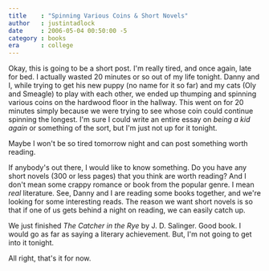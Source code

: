 ```yaml
---
title    : "Spinning Various Coins & Short Novels"
author   : justintadlock
date     : 2006-05-04 00:50:00 -5
category : books
era      : college
---
```


Okay, this is going to be a short post.  I'm really tired, and once again, late for bed.  I actually wasted 20 minutes or so out of my life tonight.  Danny and I, while trying to get his new puppy (no name for it so far) and my cats (Oly and Smeagle) to play with each other, we ended up thumping and spinning various coins on the hardwood floor in the hallway.  This went on for 20 minutes simply because we were trying to see whose coin could continue spinning the longest.  I'm sure I could write an entire essay on <i> being a kid again</i> or something of the sort, but I'm just not up for it tonight.

Maybe I won't be so tired tomorrow night and can post something worth reading.

If anybody's out there, I would like to know something.  Do you have any short novels (300 or less pages) that you think are worth reading?  And I don't mean some crappy romance or book from the popular genre.  I mean <i> real</i> literature.  See, Danny and I are reading some books together, and we're looking for some interesting reads.  The reason we want short novels is so that if one of us gets behind a night on reading, we can easily catch up.

We just finished <i> The Catcher in the Rye</i> by J. D. Salinger.  Good book.  I would go as far as saying a literary achievement.  But, I'm not going to get into it tonight.

All right, that's it for now.
